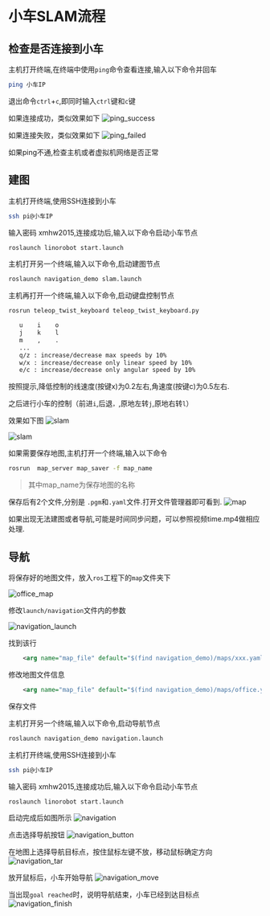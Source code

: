# 小车SLAM流程


## 检查是否连接到小车

主机打开终端,在终端中使用`ping`命令查看连接,输入以下命令并回车

```bash
ping 小车IP
```

退出命令`ctrl`+`c`,即同时输入`ctrl`键和`c`键

如果连接成功，类似效果如下
![ping_success](../pic/ping_success.png)

如果连接失败，类似效果如下
![ping_failed](../pic/ping_failed.png)

如果ping不通,检查主机或者虚拟机网络是否正常

## 建图

主机打开终端,使用SSH连接到小车

```bash
ssh pi@小车IP
```

输入密码 xmhw2015,连接成功后,输入以下命令启动小车节点

```bash
roslaunch linorobot start.launch
```

主机打开另一个终端,输入以下命令,启动建图节点

```bash
roslaunch navigation_demo slam.launch
```

主机再打开一个终端,输入以下命令,启动键盘控制节点

```bash
rosrun teleop_twist_keyboard teleop_twist_keyboard.py
```

```bash
   u    i    o
   j    k    l
   m    ,    .
   ...
   q/z : increase/decrease max speeds by 10%
   w/x : increase/decrease only linear speed by 10%
   e/c : increase/decrease only angular speed by 10%
```

按照提示,降低控制的线速度(按键x)为0.2左右,角速度(按键c)为0.5左右.

之后进行小车的控制（前进`i`,后退`，`,原地左转`j`,原地右转`l`）

效果如下图
![slam](../pic/slam.png)

![slam](../pic/slam2.png)

如果需要保存地图,主机打开一个终端,输入以下命令

```bash
rosrun  map_server map_saver -f map_name
```
>其中map_name为保存地图的名称

保存后有2个文件,分别是 `.pgm`和`.yaml`文件.打开文件管理器即可看到.
![map](../pic/map.png)


如果出现无法建图或者导航,可能是时间同步问题，可以参照视频time.mp4做相应处理.


## 导航

将保存好的地图文件，放入`ros`工程下的`map`文件夹下

![office_map](../pic/office_map.png)

修改`launch/navigation`文件内的参数

![navigation_launch](../pic/navigation_launch.png)


找到该行

```xml
    <arg name="map_file" default="$(find navigation_demo)/maps/xxx.yaml"/>
```

修改地图文件信息

```xml
    <arg name="map_file" default="$(find navigation_demo)/maps/office.yaml"/>
```

保存文件


主机打开另一个终端,输入以下命令,启动导航节点

```bash
roslaunch navigation_demo navigation.launch
```

主机打开终端,使用SSH连接到小车

```bash
ssh pi@小车IP
```

输入密码 xmhw2015,连接成功后,输入以下命令启动小车节点

```bash
roslaunch linorobot start.launch
```

启动完成后如图所示
![navigation](../pic/navigation.png)

点击选择导航按钮
![navigation_button](../pic/navigation_button.png)

在地图上选择导航目标点，按住鼠标左键不放，移动鼠标确定方向
![navigation_tar](../pic/navigation_tar.jpeg)

放开鼠标后，小车开始导航
![navigation_move](../pic/navigation_move.png)

当出现`goal reached`时，说明导航结束，小车已经到达目标点
![navigation_finish](../pic/navigation_finish.png)
